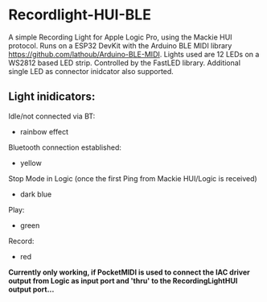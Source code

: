 # Recordlight-HUI-BLE

A simple Recording Light for Apple Logic Pro, using the Mackie HUI protocol. Runs on a ESP32 DevKit with the Arduino BLE MIDI library https://github.com/lathoub/Arduino-BLE-MIDI. 
Lights used are 12 LEDs on a WS2812 based LED strip. Controlled by the FastLED library. Additional single LED as connector inidcator also supported.

## Light inidicators:

Idle/not connected via BT: 
- rainbow effect 

Bluetooth connection established:
- yellow

Stop Mode in Logic (once the first Ping from Mackie HUI/Logic is received)
- dark blue

Play:
- green

Record:
- red

__Currently only working, if PocketMIDI is used to connect the IAC driver output from Logic as input port and 'thru' to the RecordingLightHUI output port...__

